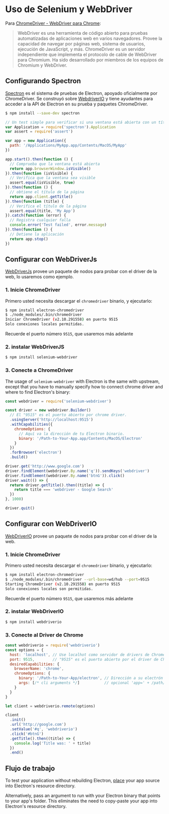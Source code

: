# Uso de Selenium y WebDriver

Para [ChromeDriver - WebDriver para Chrome](https://sites.google.com/a/chromium.org/chromedriver/):

> WebDriver es una herramienta de código abierto para pruebas automatizadas de aplicaciones web en varios navegadores. Provee la capacidad de navegar por páginas web, sistema de usuarios, ejecución de JavaScript, y más. ChromeDriver es un servidor independiente que implementa el protocolo de cable de WebDriver para Chromium. Ha sido desarrollado por miembros de los equipos de Chromium y WebDriver.

## Configurando Spectron

[Spectron](https://electronjs.org/spectron) es el sistema de pruebas de Electron, apoyado oficialmente por ChromeDriver. Se construyó sobre [WebdriverIO](http://webdriver.io/) y tiene ayudantes para acceder a la API de Electron en su prueba y paquetes ChromeDriver.

```sh
$ npm install --save-dev spectron
```

```javascript
// Un test simple para verificar si una ventana está abierta con un título
var Application = require('spectron').Application
var assert = require('assert')

var app = new Application({
  path: '/Applications/MyApp.app/Contents/MacOS/MyApp'
})

app.start().then(function () {
  // Comprueba que la ventana está abierta
  return app.browserWindow.isVisible()
}).then(function (isVisible) {
  // Verifica que la ventana sea visible
  assert.equal(isVisible, true)
}).then(function () {
  // obtiene el título de la página
  return app.client.getTitle()
}).then(function (title) {
  // Verifica el título de la página
  assert.equal(title, 'My App')
}).catch(function (error) {
  // Registra cualquier falla
  console.error('Test failed', error.message)
}).then(function () {
  // Detiene la aplicación
  return app.stop()
})
```

## Configurar con WebDriverJs

[WebDriverJs](https://code.google.com/p/selenium/wiki/WebDriverJs) provee un paquete de nodos para probar con el driver de la web, lo usaremos como ejemplo.

### 1. Inicie ChromeDriver

Primero usted necesita descargar el `chromedriver` binario, y ejecutarlo:

```sh
$ npm install electron-chromedriver
$ ./node_modules/.bin/chromedriver
Iniciar ChromeDriver (v2.10.291558) en puerto 9515
Solo conexiones locales permitidas.
```

Recuerde el puerto número `9515`, que usaremos más adelante

### 2. instalar WebDriverJS

```sh
$ npm install selenium-webdriver
```

### 3. Conecte a ChromeDriver

The usage of `selenium-webdriver` with Electron is the same with upstream, except that you have to manually specify how to connect chrome driver and where to find Electron's binary:

```javascript
const webdriver = require('selenium-webdriver')

const driver = new webdriver.Builder()
  // El "9515" es el puerto abierto por chrome driver.
  .usingServer('http://localhost:9515')
  .withCapabilities({
    chromeOptions: {
      // Aquí va la dirección de tu Electron binario.
      binary: '/Path-to-Your-App.app/Contents/MacOS/Electron'
    }
  })
  .forBrowser('electron')
  .build()

driver.get('http://www.google.com')
driver.findElement(webdriver.By.name('q')).sendKeys('webdriver')
driver.findElement(webdriver.By.name('btnG')).click()
driver.wait(() => {
  return driver.getTitle().then((title) => {
    return title === 'webdriver - Google Search'
  })
}, 1000)

driver.quit()
```

## Configurar con WebDriverIO

[WebDriverIO](http://webdriver.io/) provee un paquete de nodos para probar con el driver de la web.

### 1. Inicie ChromeDriver

Primero usted necesita descargar el `chromedriver` binario, y ejecutarlo:

```sh
$ npm install electron-chromedriver
$ ./node_modules/.bin/chromedriver --url-base=wd/hub --port=9515
Starting ChromeDriver (v2.10.291558) en puerto 9515
Solo conexiones locales son permitidas.
```

Recuerde el puerto número `9515`, que usaremos más adelante

### 2. instalar WebDriverIO

```sh
$ npm install webdriverio
```

### 3. Conecte al Driver de Chrome

```javascript
const webdriverio = require('webdriverio')
const options = {
  host: 'localhost', // Use localhot como servidor de drivers de Chrome
  port: 9515,        // "9515" es el puerto abierto por el driver de Chrome.
  desiredCapabilities: {
    browserName: 'chrome',
    chromeOptions: {
      binary: '/Path-to-Your-App/electron', // Dirección a su electrón binario.
      args: [/* cli arguments */]           // opcional 'app=' + /path/to/your/app/
    }
  }
}

let client = webdriverio.remote(options)

client
  .init()
  .url('http://google.com')
  .setValue('#q', 'webdriverio')
  .click('#btnG')
  .getTitle().then((title) => {
    console.log('Title was: ' + title)
  })
  .end()
```

## Flujo de trabajo

To test your application without rebuilding Electron, [place](https://github.com/electron/electron/blob/master/docs/tutorial/application-distribution.md) your app source into Electron's resource directory.

Alternatively, pass an argument to run with your Electron binary that points to your app's folder. This eliminates the need to copy-paste your app into Electron's resource directory.